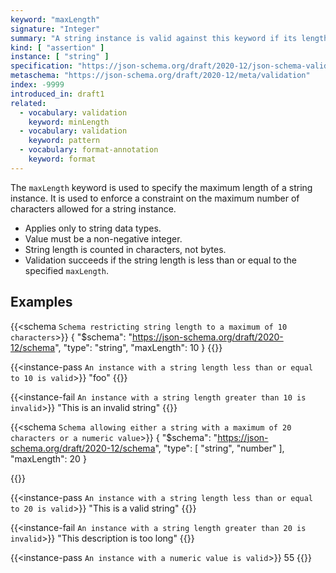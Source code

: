 ```yaml
---
keyword: "maxLength"
signature: "Integer"
summary: "A string instance is valid against this keyword if its length is less than, or equal to, the value of this keyword."
kind: [ "assertion" ]
instance: [ "string" ]
specification: "https://json-schema.org/draft/2020-12/json-schema-validation.html#section-6.3.1"
metaschema: "https://json-schema.org/draft/2020-12/meta/validation"
index: -9999
introduced_in: draft1
related:
  - vocabulary: validation
    keyword: minLength
  - vocabulary: validation
    keyword: pattern
  - vocabulary: format-annotation
    keyword: format
---
```


The `maxLength` keyword is used to specify the maximum length of a string instance. It is used to enforce a constraint on the maximum number of characters allowed for a string instance.

* Applies only to string data types.
* Value must be a non-negative integer.
* String length is counted in characters, not bytes.
* Validation succeeds if the string length is less than or equal to the specified `maxLength`.

## Examples

{{<schema `Schema restricting string length to a maximum of 10 characters`>}}
{
  "$schema": "https://json-schema.org/draft/2020-12/schema",
  "type": "string",
  "maxLength": 10
}
{{</schema>}}

{{<instance-pass `An instance with a string length less than or equal to 10 is valid`>}}
"foo"
{{</instance-pass>}}

{{<instance-fail `An instance with a string length greater than 10 is invalid`>}}
"This is an invalid string"
{{</instance-fail>}}

{{<schema `Schema allowing either a string with a maximum of 20 characters or a numeric value`>}}
{
  "$schema": "https://json-schema.org/draft/2020-12/schema",
  "type": [ "string", "number" ],
  "maxLength": 20
}

{{</schema>}}

{{<instance-pass `An instance with a string length less than or equal to 20 is valid`>}}
"This is a valid string"
{{</instance-pass>}}

{{<instance-fail `An instance with a string length greater than 20 is invalid`>}}
"This description is too long"
{{</instance-fail>}}

{{<instance-pass `An instance with a numeric value is valid`>}}
55
{{</instance-pass>}}